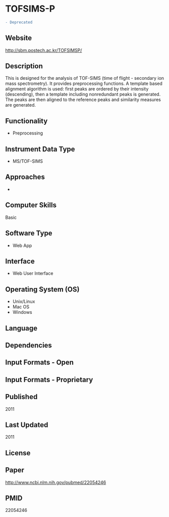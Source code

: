 # TOFSIMS-P
``` diff
- Deprecated
```

## Website
http://sbm.postech.ac.kr/TOFSIMSP/

## Description
This is designed for the analysis of TOF-SIMS (time of flight - secondary ion mass spectrometry). It provides preprocessing functions. A template based alignment algorithm is used: first peaks are ordered by their intensity (descending), then a template including nonredundant peaks is generated. The peaks are then aligned to the reference peaks and similarity measures are generated.

## Functionality
- Preprocessing

## Instrument Data Type
- MS/TOF-SIMS

## Approaches
-

## Computer Skills
Basic

## Software Type
- Web App

## Interface
- Web User Interface

## Operating System (OS)
- Unix/Linux
- Mac OS
- Windows

## Language

## Dependencies

## Input Formats - Open

## Input Formats - Proprietary

## Published
2011

## Last Updated
2011

## License

## Paper
http://www.ncbi.nlm.nih.gov/pubmed/22054246

## PMID
22054246
